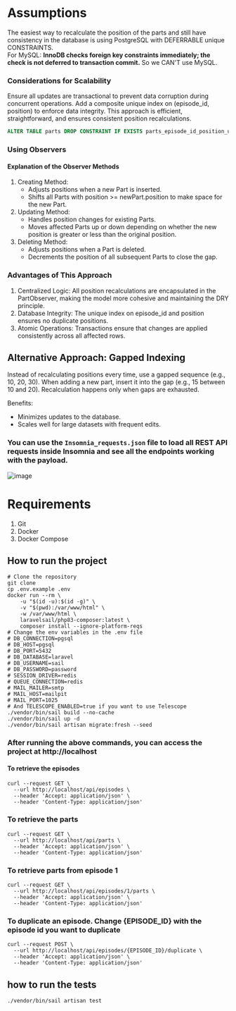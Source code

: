 # Assumptions

The easiest way to recalculate the position of the parts and still have consistency in the database is using PostgreSQL with DEFERRABLE unique CONSTRAINTS.  
For MySQL: **InnoDB checks foreign key constraints immediately; the check is not deferred to transaction commit.** So we CAN'T use MySQL.

### Considerations for Scalability
Ensure all updates are transactional to prevent data corruption during concurrent operations.
Add a composite unique index on (episode_id, position) to enforce data integrity.
This approach is efficient, straightforward, and ensures consistent position recalculations.
```sql
ALTER TABLE parts DROP CONSTRAINT IF EXISTS parts_episode_id_position_unique, ADD CONSTRAINT parts_episode_id_position_unique UNIQUE (episode_id, position) DEFERRABLE INITIALLY DEFERRED;
```

### Using Observers
#### Explanation of the Observer Methods
1. Creating Method:
   - Adjusts positions when a new Part is inserted.
   - Shifts all Parts with position >= newPart.position to make space for the new Part.
2. Updating Method:
   - Handles position changes for existing Parts.
   - Moves affected Parts up or down depending on whether the new position is greater or less than the original position.
3. Deleting Method:
   - Adjusts positions when a Part is deleted.
   - Decrements the position of all subsequent Parts to close the gap.

### Advantages of This Approach
1. Centralized Logic: All position recalculations are encapsulated in the PartObserver, making the model more cohesive and maintaining the DRY principle.
2. Database Integrity: The unique index on episode_id and position ensures no duplicate positions.
3. Atomic Operations: Transactions ensure that changes are applied consistently across all affected rows.


## Alternative Approach: Gapped Indexing

Instead of recalculating positions every time, use a gapped sequence (e.g., 10, 20, 30). When adding a new part, insert it into the gap (e.g., 15 between 10 and 20). Recalculation happens only when gaps are exhausted.

Benefits:

- Minimizes updates to the database.
- Scales well for large datasets with frequent edits.


### You can use the `Insomnia_requests.json` file to load all REST API requests inside Insomnia and see all the endpoints working with the payload.
![image](https://github.com/user-attachments/assets/7e5c075e-3d62-4d62-b2d5-511f254a0192)

# Requirements
1. Git
2. Docker
3. Docker Compose


## How to run the project

```shell
# Clone the repository
git clone
cp .env.example .env
docker run --rm \
    -u "$(id -u):$(id -g)" \
    -v "$(pwd):/var/www/html" \
    -w /var/www/html \
    laravelsail/php83-composer:latest \
    composer install --ignore-platform-reqs
# Change the env variables in the .env file
# DB_CONNECTION=pgsql
# DB_HOST=pgsql
# DB_PORT=5432
# DB_DATABASE=laravel
# DB_USERNAME=sail
# DB_PASSWORD=password
# SESSION_DRIVER=redis
# QUEUE_CONNECTION=redis
# MAIL_MAILER=smtp
# MAIL_HOST=mailpit
# MAIL_PORT=1025
# And TELESCOPE_ENABLED=true if you want to use Telescope
./vendor/bin/sail build --no-cache
./vendor/bin/sail up -d
./vendor/bin/sail artisan migrate:fresh --seed
```

### After running the above commands, you can access the project at http://localhost
#### To retrieve the episodes
```shell
curl --request GET \
  --url http://localhost/api/episodes \
  --header 'Accept: application/json' \
  --header 'Content-Type: application/json'
```
### To retrieve the parts
```shell
curl --request GET \
  --url http://localhost/api/parts \
  --header 'Accept: application/json' \
  --header 'Content-Type: application/json'
```
### To retrieve parts from episode 1
```shell
curl --request GET \
  --url http://localhost/api/episodes/1/parts \
  --header 'Accept: application/json' \
  --header 'Content-Type: application/json'
```
### To duplicate an episode. Change **{EPISODE_ID}** with the episode id you want to duplicate
```shell
curl --request POST \
  --url http://localhost/api/episodes/{EPISODE_ID}/duplicate \
  --header 'Accept: application/json' \
  --header 'Content-Type: application/json'
```

## how to run the tests
```shell
./vendor/bin/sail artisan test
```

